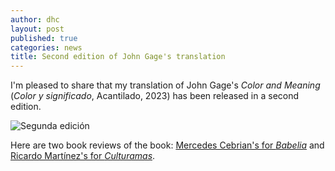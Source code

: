 ```yaml
---
author: dhc 
layout: post
published: true
categories: news
title: Second edition of John Gage's translation
---
```


I'm pleased to share that my translation of John Gage's *Color and Meaning* (*Color y significado*, Acantilado, 2023) has been released in a second edition.

![Segunda edición]("/assets/gage-2a-ed.jpeg")

Here are two book reviews of the book: [Mercedes Cebrian's for *Babelia*](https://elpais.com/babelia/2023-09-02/curiosidades-de-un-mundo-policromado.html) and [Ricardo Martínez's for *Culturamas*](https://www.culturamas.es/2024/01/14/color-y-significado-arte-ciencia-y-simbologia/). 
